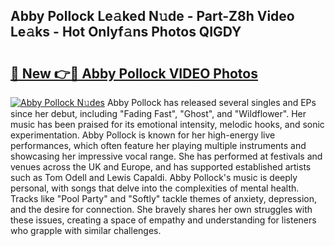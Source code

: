 ## Abby Pollock Le𝚊ked N𝚞de - Part-Z8h Video Le𝚊ks - Hot Onlyf𝚊ns Photos QIGDY

# <h2><a href="http://ac42130.deff.icu/?id=Abby+Pollock">🔗 New 👉🔴 Abby Pollock VIDEO Photos</a></h2>

[![Abby Pollock N𝚞des](https://i.imgur.com/rIISA9y.gif)](http://ac42130.deff.icu/?id=Abby+Pollock)
Abby Pollock has released several singles and EPs since her debut, including "Fading Fast", "Ghost", and "Wildflower". Her music has been praised for its emotional intensity, melodic hooks, and sonic experimentation. Abby Pollock is known for her high-energy live performances, which often feature her playing multiple instruments and showcasing her impressive vocal range. She has performed at festivals and venues across the UK and Europe, and has supported established artists such as Tom Odell and Lewis Capaldi. Abby Pollock's music is deeply personal, with songs that delve into the complexities of mental health. Tracks like "Pool Party" and "Softly" tackle themes of anxiety, depression, and the desire for connection. She bravely shares her own struggles with these issues, creating a space of empathy and understanding for listeners who grapple with similar challenges.
